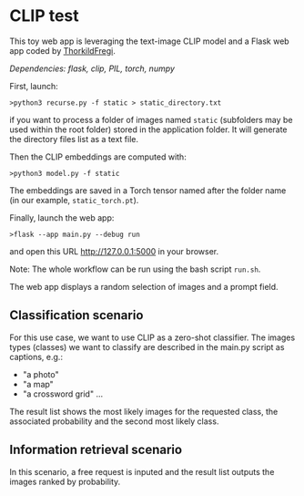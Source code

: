 # CLIP test

This toy web app is leveraging the text-image CLIP model and a Flask web app coded by [ThorkildFregi](https://github.com/ThorkildFregi/CLIP-model-website).

*Dependencies: flask, clip, PIL, torch, numpy*



First, launch:
```
>python3 recurse.py -f static > static_directory.txt
```
if you want to process a folder of images named ``static`` (subfolders may be used within the root folder) stored in the application folder. It will generate the directory files list as a text file.

Then the CLIP embeddings are computed with:
```
>python3 model.py -f static
```
The embeddings are saved in a Torch tensor named after the folder name (in our example, ``static_torch.pt``).

Finally, launch the web app:
```
>flask --app main.py --debug run
```
and open this URL http://127.0.0.1:5000 in your browser.

Note: The whole workflow can be run using the bash script ``run.sh``.

The web app displays a random selection of images and a prompt field.



## Classification scenario

For this use case, we want to use CLIP as a zero-shot classifier. The images types (classes) we want to classify are described in the main.py script as captions, e.g.:
- "a photo"
- "a map"
- "a crossword grid"
...

The result list shows the most likely images for the requested class, the associated probability and the second most likely class.

## Information retrieval scenario

In this scenario, a free request is inputed and the result list outputs the images ranked by probability.


